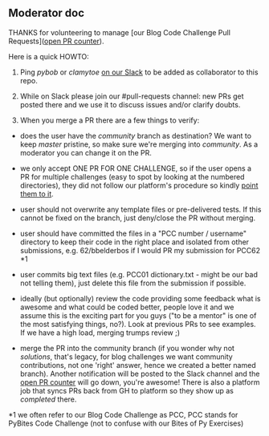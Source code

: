 ## Moderator doc

THANKS for volunteering to manage [our Blog Code Challenge Pull Requests]([open PR counter](https://github.com/pybites/challenges/pulls)). 

Here is a quick HOWTO:

1. Ping _pybob_ or _clamytoe_ [on our Slack](https://join.slack.com/t/pybites/shared_invite/enQtNDAxODc0MjEyODM2LTNiZjljNTI2NGJiNWI0MTRkNjY4YzQ1ZWU4MmQzNWQyN2Q4ZTQzMTk0NzkyZTRmMThlNmQzYTk5Y2Y5ZDM4NDU) to be added as collaborator to this repo.

2. While on Slack please join our #pull-requests channel: new PRs get posted there and we use it to discuss issues and/or clarify doubts.

3. When you merge a PR there are a few things to verify:

  - does the user have the _community_ branch as destination? We want to keep _master_ pristine, so make sure we're merging into _community_. As a moderator you can change it on the PR.

  - we only accept ONE PR FOR ONE CHALLENGE, so if the user opens a PR for multiple challenges (easy to spot by looking at the numbered directories), they did not follow our platform's procedure so kindly [point them to it](https://codechalleng.es/challenges/).

  - user should not overwrite any template files or pre-delivered tests. If this cannot be fixed on the branch, just deny/close the PR without merging.

  - user should have committed the files in a "PCC number / username" directory to keep their code in the right place and isolated from other submissions, e.g. 62/bbelderbos if I would PR my submission for PCC62 *1

  - user commits big text files (e.g. PCC01 dictionary.txt - might be our bad not telling them), just delete this file from the submission if possible.

  - ideally (but optionally) review the code providing some feedback what is awesome and what could be coded better, people love it and we assume this is the exciting part for you guys ("to be a mentor" is one of the most satisfying things, no?). Look at previous PRs to see examples. If we have a high load, merging trumps review ;)

  - merge the PR into the community branch (if you wonder why not _solutions_, that's legacy, for blog challenges we want community contributions, not one 'right' answer, hence we created a better named branch). Another notification will be posted to the Slack channel and the [open PR counter](https://github.com/pybites/challenges/pulls) will go down, you're awesome! There is also a platform job that syncs PRs back from GH to platform so they show up as _completed_ there. 

*1 we often refer to our Blog Code Challenge as PCC<number>, PCC stands for PyBites Code Challenge (not to confuse with our Bites of Py Exercises)
